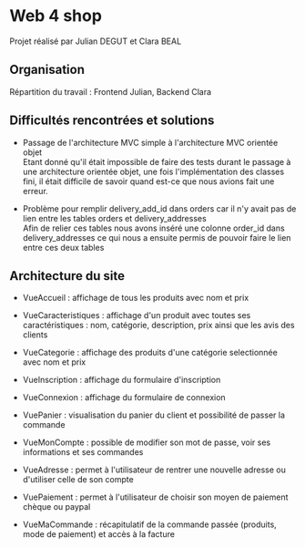 # Web 4 shop

Projet réalisé par Julian DEGUT et Clara BEAL

## Organisation

Répartition du travail : Frontend Julian, Backend Clara

## Difficultés rencontrées et solutions

- Passage de l'architecture MVC simple à l'architecture MVC orientée objet <br />
Etant donné qu'il était impossible de faire des tests durant le passage à une architecture orientée objet, une fois l'implémentation des classes fini, il était difficile de savoir quand est-ce que nous avions fait une erreur.

- Problème pour remplir delivery_add_id dans orders car il n'y avait pas de lien entre les tables orders et delivery_addresses <br />
Afin de relier ces tables nous avons inséré une colonne order_id dans delivery_addresses ce qui nous a ensuite permis de pouvoir faire le lien entre ces deux tables


## Architecture du site
- VueAccueil : affichage de tous les produits avec nom et prix

- VueCaracteristiques : affichage d'un produit avec toutes ses caractéristiques : nom, catégorie, description, prix ainsi que les avis des clients

- VueCategorie : affichage des produits d'une catégorie selectionnée avec nom et prix

- VueInscription : affichage du formulaire d'inscription

- VueConnexion : affichage du formulaire de connexion

- VuePanier : visualisation du panier du client et possibilité de passer la commande

- VueMonCompte : possible de modifier son mot de passe, voir ses informations et ses commandes

- VueAdresse : permet à l'utilisateur de rentrer une nouvelle adresse ou d'utiliser celle de son compte

- VuePaiement : permet à l'utilisateur de choisir son moyen de paiement chèque ou paypal

- VueMaCommande : récapitulatif de la commande passée (produits, mode de paiement) et accès à la facture


